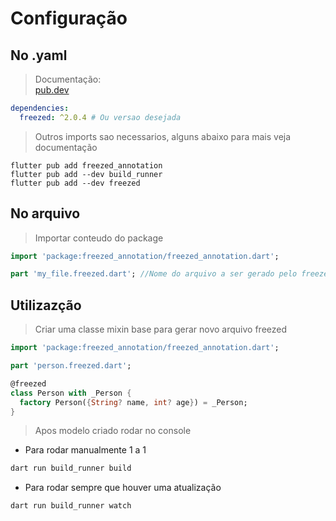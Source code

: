 # Configuração
## No .yaml
>Documentação: <br>
[pub.dev](https://pub.dev/packages/freezed)<br>
```yaml
dependencies:
  freezed: ^2.0.4 # Ou versao desejada
```
>Outros imports sao necessarios, alguns abaixo para mais veja documentação
```
flutter pub add freezed_annotation
flutter pub add --dev build_runner
flutter pub add --dev freezed
```
## No arquivo
>Importar conteudo do package
```dart
import 'package:freezed_annotation/freezed_annotation.dart';

part 'my_file.freezed.dart'; //Nome do arquivo a ser gerado pelo freezed
```
## Utilizazção
>Criar uma classe mixin base para gerar novo arquivo freezed
```dart
import 'package:freezed_annotation/freezed_annotation.dart';

part 'person.freezed.dart';

@freezed
class Person with _Person {
  factory Person({String? name, int? age}) = _Person;
}
```
>Apos modelo criado rodar no console
- Para rodar manualmente 1 a 1
```dart
dart run build_runner build
```
- Para rodar sempre que houver uma atualização
```dart
dart run build_runner watch
```
